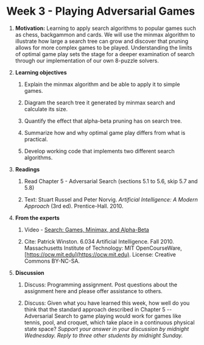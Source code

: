 # Week 3 - Playing Adversarial Games

1. **Motivation:** Learning to apply search algorithms to popular games such as chess, backgammon and cards.  We will use the minmax algorithm to illustrate how large a search tree can grow and discover that pruning allows for more complex games to be played.  Understanding the limits of optimal game play sets the stage for a deeper examination of search through our implementation of our own 8-puzzle solvers.

1. **Learning objectives**

    1. Explain the minmax algorithm and be able to apply it to simple games.

    1. Diagram the search tree it generated by minmax search and calculate its size.

    1. Quantify the effect that alpha-beta pruning has on search tree.

    1. Summarize how and why optimal game play differs from what is practical.

    1. Develop working code that implements two different search algorithms.

1. **Readings**

    1. Read Chapter 5 - Adversarial Search (sections 5.1 to 5.6, skip 5.7 and 5.8)

    1. Text: Stuart Russel and Peter Norvig. _Artificial Intelligence: A Modern Approach_ (3rd ed). Prentice-Hall. 2010.

1. **From the experts**

    1. Video - [Search: Games, Minimax, and Alpha-Beta](https://youtu.be/STjW3eH0Cik)

    1. Cite: Patrick Winston. 6.034 Artificial Intelligence. Fall 2010. Massachusetts Institute of Technology: MIT OpenCourseWare, [https://ocw.mit.edu](https://ocw.mit.edu). License: Creative Commons BY-NC-SA.

1. **Discussion**

    1. Discuss:  Programming assignment. Post questions about the assignment here and please offer assistance to others.

    1. Discuss:  Given what you have learned this week, how well do you think that the standard approach described in Chapter 5 -- Adversarial Search to game playing would work for games like tennis, pool, and croquet, which take place in a continuous physical state space?  _Support your answer in your discussion by midnight Wednesday.  Reply to three other students by midnight Sunday._
